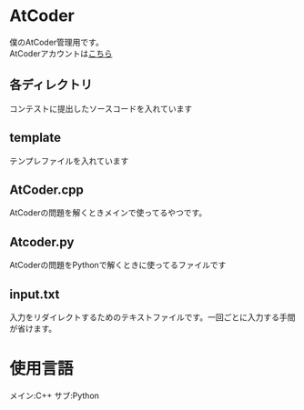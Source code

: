 # AtCoder

僕のAtCoder管理用です。  
AtCoderアカウントは[こちら](https://atcoder.jp/users/kokastar)

## 各ディレクトリ
コンテストに提出したソースコードを入れています

## template
テンプレファイルを入れています

## AtCoder.cpp
AtCoderの問題を解くときメインで使ってるやつです。

## Atcoder.py
AtCoderの問題をPythonで解くときに使ってるファイルです

## input.txt
入力をリダイレクトするためのテキストファイルです。一回ごとに入力する手間が省けます。

# 使用言語
メイン:C++
サブ:Python
